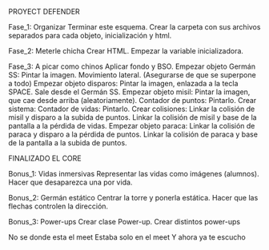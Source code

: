 PROYECT DEFENDER

Fase_1: Organizar
Terminar este esquema.
Crear la carpeta con sus archivos separados para cada objeto, inicialización y html.

Fase_2: Meterle chicha
Crear HTML.
Empezar la variable inicializadora.

Fase_3: A picar como chinos
Aplicar fondo y BSO.
Empezar objeto Germán SS:
Pintar la imagen.
Movimiento lateral.
(Asegurarse de que se superpone a todo)
Empezar objeto disparos:
Pintar la imagen, enlazada a la tecla SPACE.
Sale desde el Germán SS.
Empezar objeto misil:
Pintar la imagen, que cae desde arriba (aleatoriamente).
Contador de puntos:
Pintarlo.
Crear sistema:
Contador de vidas:
Pintarlo.
Crear colisiones:
Linkar la colisión de misil y disparo a la subida de puntos.
Linkar la colisión de misil y base de la pantalla a la pérdida de vidas.
Empezar objeto paraca:
Linkar la colisión de paraca y disparo a la pérdida de puntos.
Linkar la colisión de paraca y base de la pantalla a la subida de puntos.

FINALIZADO EL CORE

Bonus_1: Vidas inmersivas
Representar las vidas como imágenes (alumnos).
Hacer que desaparezca una por vida.

Bonus_2: Germán estático
Centrar la torre y ponerla estática.
Hacer que las flechas controlen la dirección.

Bonus_3: Power-ups
Crear clase Power-up.
Crear distintos power-ups

No se donde esta el meet
Estaba solo en el meet
Y ahora ya te escucho
